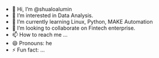 - 👋 Hi, I’m @shualoalumin
- 👀 I’m interested in Data Analysis.
- 🌱 I’m currently learning Linux, Python, MAKE Automation
- 💞️ I’m looking to collaborate on Fintech enterprise.
- 📫 How to reach me ...
- 😄 Pronouns: he
- ⚡ Fun fact: ...

<!---
shualoalumin/shualoalumin is a ✨ special ✨ repository because its `README.md` (this file) appears on your GitHub profile.
You can click the Preview link to take a look at your changes.
--->
